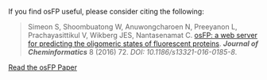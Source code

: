 If you find osFP useful, please consider citing the following:

> Simeon S, Shoombuatong W, Anuwongcharoen N, Preeyanon L, Prachayasittikul V, Wikberg JES, Nantasenamat C. 
[osFP: a web server for predicting the oligomeric states of fluorescent proteins](http://jcheminf.springeropen.com/articles/10.1186/s13321-016-0185-8). ***Journal of Cheminformatics*** 8 (2016) 72. *DOI: 10.1186/s13321-016-0185-8*.

<a href="http://jcheminf.springeropen.com/articles/10.1186/s13321-016-0185-8" class="btn btn-warning">Read the osFP Paper</a>
